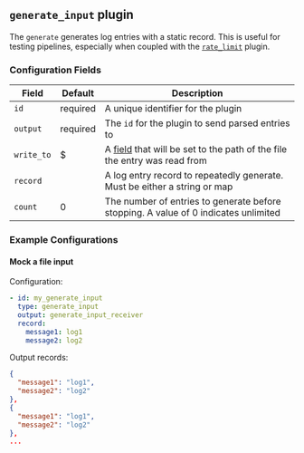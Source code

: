 ## `generate_input` plugin

The `generate` generates log entries with a static record. This is useful for testing pipelines, especially when
coupled with the [`rate_limit`](/docs/plugins/rate_limit.md) plugin.

### Configuration Fields

| Field      | Default  | Description                                                                                      |
| ---        | ---      | ---                                                                                              |
| `id`       | required | A unique identifier for the plugin                                                               |
| `output`   | required | The `id` for the plugin to send parsed entries to                                                |
| `write_to` | $        | A [field](/docs/types/field.md) that will be set to the path of the file the entry was read from |
| `record`   |          | A log entry record to repeatedly generate. Must be either a string or map                        |
| `count`    | 0        | The number of entries to generate before stopping. A value of 0 indicates unlimited              |


### Example Configurations

#### Mock a file input

Configuration:
```yaml
- id: my_generate_input
  type: generate_input
  output: generate_input_receiver
  record:
    message1: log1
    message2: log2
```

Output records:
```json
{
  "message1": "log1",
  "message2": "log2"
},
{
  "message1": "log1",
  "message2": "log2"
},
...
```
